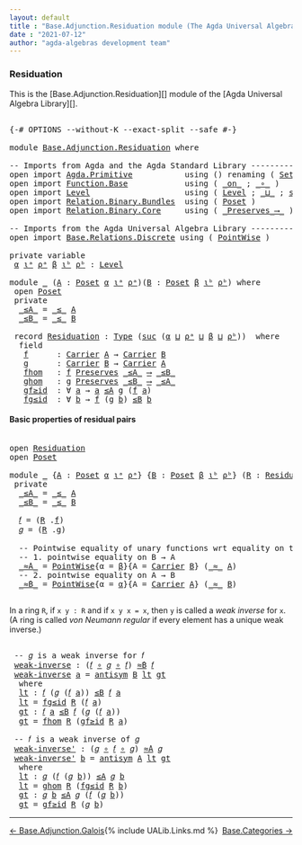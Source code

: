```yaml
---
layout: default
title : "Base.Adjunction.Residuation module (The Agda Universal Algebra Library)"
date : "2021-07-12"
author: "agda-algebras development team"
---
```


### <a id="residuation">Residuation</a>

This is the [Base.Adjunction.Residuation][] module of the [Agda Universal Algebra Library][].

<pre class="Agda">

<a id="319" class="Symbol">{-#</a> <a id="323" class="Keyword">OPTIONS</a> <a id="331" class="Pragma">--without-K</a> <a id="343" class="Pragma">--exact-split</a> <a id="357" class="Pragma">--safe</a> <a id="364" class="Symbol">#-}</a>

<a id="369" class="Keyword">module</a> <a id="376" href="Base.Adjunction.Residuation.html" class="Module">Base.Adjunction.Residuation</a> <a id="404" class="Keyword">where</a>

<a id="411" class="Comment">-- Imports from Agda and the Agda Standard Library --------------------------------------</a>
<a id="501" class="Keyword">open</a> <a id="506" class="Keyword">import</a> <a id="513" href="Agda.Primitive.html" class="Module">Agda.Primitive</a>           <a id="538" class="Keyword">using</a> <a id="544" class="Symbol">()</a> <a id="547" class="Keyword">renaming</a> <a id="556" class="Symbol">(</a> <a id="558" href="Agda.Primitive.html#326" class="Primitive">Set</a> <a id="562" class="Symbol">to</a> <a id="565" class="Primitive">Type</a> <a id="570" class="Symbol">)</a>
<a id="572" class="Keyword">open</a> <a id="577" class="Keyword">import</a> <a id="584" href="Function.Base.html" class="Module">Function.Base</a>            <a id="609" class="Keyword">using</a> <a id="615" class="Symbol">(</a> <a id="617" href="Function.Base.html#6285" class="Function Operator">_on_</a> <a id="622" class="Symbol">;</a> <a id="624" href="Function.Base.html#1031" class="Function Operator">_∘_</a> <a id="628" class="Symbol">)</a>
<a id="630" class="Keyword">open</a> <a id="635" class="Keyword">import</a> <a id="642" href="Level.html" class="Module">Level</a>                    <a id="667" class="Keyword">using</a> <a id="673" class="Symbol">(</a> <a id="675" href="Agda.Primitive.html#597" class="Postulate">Level</a> <a id="681" class="Symbol">;</a> <a id="683" href="Agda.Primitive.html#810" class="Primitive Operator">_⊔_</a> <a id="687" class="Symbol">;</a> <a id="689" href="Agda.Primitive.html#780" class="Primitive">suc</a> <a id="693" class="Symbol">)</a>
<a id="695" class="Keyword">open</a> <a id="700" class="Keyword">import</a> <a id="707" href="Relation.Binary.Bundles.html" class="Module">Relation.Binary.Bundles</a>  <a id="732" class="Keyword">using</a> <a id="738" class="Symbol">(</a> <a id="740" href="Relation.Binary.Bundles.html#3028" class="Record">Poset</a> <a id="746" class="Symbol">)</a>
<a id="748" class="Keyword">open</a> <a id="753" class="Keyword">import</a> <a id="760" href="Relation.Binary.Core.html" class="Module">Relation.Binary.Core</a>     <a id="785" class="Keyword">using</a> <a id="791" class="Symbol">(</a> <a id="793" href="Relation.Binary.Core.html#1563" class="Function Operator">_Preserves_⟶_</a> <a id="807" class="Symbol">)</a>

<a id="810" class="Comment">-- Imports from the Agda Universal Algebra Library --------------------------------------</a>
<a id="900" class="Keyword">open</a> <a id="905" class="Keyword">import</a> <a id="912" href="Base.Relations.Discrete.html" class="Module">Base.Relations.Discrete</a> <a id="936" class="Keyword">using</a> <a id="942" class="Symbol">(</a> <a id="944" href="Base.Relations.Discrete.html#1555" class="Function">PointWise</a> <a id="954" class="Symbol">)</a>

<a id="957" class="Keyword">private</a> <a id="965" class="Keyword">variable</a>
 <a id="975" href="Base.Adjunction.Residuation.html#975" class="Generalizable">α</a> <a id="977" href="Base.Adjunction.Residuation.html#977" class="Generalizable">ιᵃ</a> <a id="980" href="Base.Adjunction.Residuation.html#980" class="Generalizable">ρᵃ</a> <a id="983" href="Base.Adjunction.Residuation.html#983" class="Generalizable">β</a> <a id="985" href="Base.Adjunction.Residuation.html#985" class="Generalizable">ιᵇ</a> <a id="988" href="Base.Adjunction.Residuation.html#988" class="Generalizable">ρᵇ</a> <a id="991" class="Symbol">:</a> <a id="993" href="Agda.Primitive.html#597" class="Postulate">Level</a>

<a id="1000" class="Keyword">module</a> <a id="1007" href="Base.Adjunction.Residuation.html#1007" class="Module">_</a> <a id="1009" class="Symbol">(</a><a id="1010" href="Base.Adjunction.Residuation.html#1010" class="Bound">A</a> <a id="1012" class="Symbol">:</a> <a id="1014" href="Relation.Binary.Bundles.html#3028" class="Record">Poset</a> <a id="1020" href="Base.Adjunction.Residuation.html#975" class="Generalizable">α</a> <a id="1022" href="Base.Adjunction.Residuation.html#977" class="Generalizable">ιᵃ</a> <a id="1025" href="Base.Adjunction.Residuation.html#980" class="Generalizable">ρᵃ</a><a id="1027" class="Symbol">)(</a><a id="1029" href="Base.Adjunction.Residuation.html#1029" class="Bound">B</a> <a id="1031" class="Symbol">:</a> <a id="1033" href="Relation.Binary.Bundles.html#3028" class="Record">Poset</a> <a id="1039" href="Base.Adjunction.Residuation.html#983" class="Generalizable">β</a> <a id="1041" href="Base.Adjunction.Residuation.html#985" class="Generalizable">ιᵇ</a> <a id="1044" href="Base.Adjunction.Residuation.html#988" class="Generalizable">ρᵇ</a><a id="1046" class="Symbol">)</a> <a id="1048" class="Keyword">where</a>
 <a id="1055" class="Keyword">open</a> <a id="1060" href="Relation.Binary.Bundles.html#3028" class="Module">Poset</a>
 <a id="1067" class="Keyword">private</a>
  <a id="1077" href="Base.Adjunction.Residuation.html#1077" class="Function Operator">_≤A_</a> <a id="1082" class="Symbol">=</a> <a id="1084" href="Relation.Binary.Bundles.html#3167" class="Field Operator">_≤_</a> <a id="1088" href="Base.Adjunction.Residuation.html#1010" class="Bound">A</a>
  <a id="1092" href="Base.Adjunction.Residuation.html#1092" class="Function Operator">_≤B_</a> <a id="1097" class="Symbol">=</a> <a id="1099" href="Relation.Binary.Bundles.html#3167" class="Field Operator">_≤_</a> <a id="1103" href="Base.Adjunction.Residuation.html#1029" class="Bound">B</a>

 <a id="1107" class="Keyword">record</a> <a id="1114" href="Base.Adjunction.Residuation.html#1114" class="Record">Residuation</a> <a id="1126" class="Symbol">:</a> <a id="1128" href="Base.Adjunction.Residuation.html#565" class="Primitive">Type</a> <a id="1133" class="Symbol">(</a><a id="1134" href="Agda.Primitive.html#780" class="Primitive">suc</a> <a id="1138" class="Symbol">(</a><a id="1139" href="Base.Adjunction.Residuation.html#1020" class="Bound">α</a> <a id="1141" href="Agda.Primitive.html#810" class="Primitive Operator">⊔</a> <a id="1143" href="Base.Adjunction.Residuation.html#1025" class="Bound">ρᵃ</a> <a id="1146" href="Agda.Primitive.html#810" class="Primitive Operator">⊔</a> <a id="1148" href="Base.Adjunction.Residuation.html#1039" class="Bound">β</a> <a id="1150" href="Agda.Primitive.html#810" class="Primitive Operator">⊔</a> <a id="1152" href="Base.Adjunction.Residuation.html#1044" class="Bound">ρᵇ</a><a id="1154" class="Symbol">))</a>  <a id="1158" class="Keyword">where</a>
  <a id="1166" class="Keyword">field</a>
   <a id="1175" href="Base.Adjunction.Residuation.html#1175" class="Field">f</a>      <a id="1182" class="Symbol">:</a> <a id="1184" href="Relation.Binary.Bundles.html#3104" class="Field">Carrier</a> <a id="1192" href="Base.Adjunction.Residuation.html#1010" class="Bound">A</a> <a id="1194" class="Symbol">→</a> <a id="1196" href="Relation.Binary.Bundles.html#3104" class="Field">Carrier</a> <a id="1204" href="Base.Adjunction.Residuation.html#1029" class="Bound">B</a>
   <a id="1209" href="Base.Adjunction.Residuation.html#1209" class="Field">g</a>      <a id="1216" class="Symbol">:</a> <a id="1218" href="Relation.Binary.Bundles.html#3104" class="Field">Carrier</a> <a id="1226" href="Base.Adjunction.Residuation.html#1029" class="Bound">B</a> <a id="1228" class="Symbol">→</a> <a id="1230" href="Relation.Binary.Bundles.html#3104" class="Field">Carrier</a> <a id="1238" href="Base.Adjunction.Residuation.html#1010" class="Bound">A</a>
   <a id="1243" href="Base.Adjunction.Residuation.html#1243" class="Field">fhom</a>   <a id="1250" class="Symbol">:</a> <a id="1252" href="Base.Adjunction.Residuation.html#1175" class="Field">f</a> <a id="1254" href="Relation.Binary.Core.html#1563" class="Function Operator">Preserves</a> <a id="1264" href="Base.Adjunction.Residuation.html#1077" class="Function Operator">_≤A_</a> <a id="1269" href="Relation.Binary.Core.html#1563" class="Function Operator">⟶</a> <a id="1271" href="Base.Adjunction.Residuation.html#1092" class="Function Operator">_≤B_</a>
   <a id="1279" href="Base.Adjunction.Residuation.html#1279" class="Field">ghom</a>   <a id="1286" class="Symbol">:</a> <a id="1288" href="Base.Adjunction.Residuation.html#1209" class="Field">g</a> <a id="1290" href="Relation.Binary.Core.html#1563" class="Function Operator">Preserves</a> <a id="1300" href="Base.Adjunction.Residuation.html#1092" class="Function Operator">_≤B_</a> <a id="1305" href="Relation.Binary.Core.html#1563" class="Function Operator">⟶</a> <a id="1307" href="Base.Adjunction.Residuation.html#1077" class="Function Operator">_≤A_</a>
   <a id="1315" href="Base.Adjunction.Residuation.html#1315" class="Field">gf≥id</a>  <a id="1322" class="Symbol">:</a> <a id="1324" class="Symbol">∀</a> <a id="1326" href="Base.Adjunction.Residuation.html#1326" class="Bound">a</a> <a id="1328" class="Symbol">→</a> <a id="1330" href="Base.Adjunction.Residuation.html#1326" class="Bound">a</a> <a id="1332" href="Base.Adjunction.Residuation.html#1077" class="Function Operator">≤A</a> <a id="1335" href="Base.Adjunction.Residuation.html#1209" class="Field">g</a> <a id="1337" class="Symbol">(</a><a id="1338" href="Base.Adjunction.Residuation.html#1175" class="Field">f</a> <a id="1340" href="Base.Adjunction.Residuation.html#1326" class="Bound">a</a><a id="1341" class="Symbol">)</a>
   <a id="1346" href="Base.Adjunction.Residuation.html#1346" class="Field">fg≤id</a>  <a id="1353" class="Symbol">:</a> <a id="1355" class="Symbol">∀</a> <a id="1357" href="Base.Adjunction.Residuation.html#1357" class="Bound">b</a> <a id="1359" class="Symbol">→</a> <a id="1361" href="Base.Adjunction.Residuation.html#1175" class="Field">f</a> <a id="1363" class="Symbol">(</a><a id="1364" href="Base.Adjunction.Residuation.html#1209" class="Field">g</a> <a id="1366" href="Base.Adjunction.Residuation.html#1357" class="Bound">b</a><a id="1367" class="Symbol">)</a> <a id="1369" href="Base.Adjunction.Residuation.html#1092" class="Function Operator">≤B</a> <a id="1372" href="Base.Adjunction.Residuation.html#1357" class="Bound">b</a>
</pre>


#### <a id="basic-properties-of-residual-pairs">Basic properties of residual pairs</a>

<pre class="Agda">

<a id="1489" class="Keyword">open</a> <a id="1494" href="Base.Adjunction.Residuation.html#1114" class="Module">Residuation</a>
<a id="1506" class="Keyword">open</a> <a id="1511" href="Relation.Binary.Bundles.html#3028" class="Module">Poset</a>

<a id="1518" class="Keyword">module</a> <a id="1525" href="Base.Adjunction.Residuation.html#1525" class="Module">_</a> <a id="1527" class="Symbol">{</a><a id="1528" href="Base.Adjunction.Residuation.html#1528" class="Bound">A</a> <a id="1530" class="Symbol">:</a> <a id="1532" href="Relation.Binary.Bundles.html#3028" class="Record">Poset</a> <a id="1538" href="Base.Adjunction.Residuation.html#975" class="Generalizable">α</a> <a id="1540" href="Base.Adjunction.Residuation.html#977" class="Generalizable">ιᵃ</a> <a id="1543" href="Base.Adjunction.Residuation.html#980" class="Generalizable">ρᵃ</a><a id="1545" class="Symbol">}</a> <a id="1547" class="Symbol">{</a><a id="1548" href="Base.Adjunction.Residuation.html#1548" class="Bound">B</a> <a id="1550" class="Symbol">:</a> <a id="1552" href="Relation.Binary.Bundles.html#3028" class="Record">Poset</a> <a id="1558" href="Base.Adjunction.Residuation.html#983" class="Generalizable">β</a> <a id="1560" href="Base.Adjunction.Residuation.html#985" class="Generalizable">ιᵇ</a> <a id="1563" href="Base.Adjunction.Residuation.html#988" class="Generalizable">ρᵇ</a><a id="1565" class="Symbol">}</a> <a id="1567" class="Symbol">(</a><a id="1568" href="Base.Adjunction.Residuation.html#1568" class="Bound">R</a> <a id="1570" class="Symbol">:</a> <a id="1572" href="Base.Adjunction.Residuation.html#1114" class="Record">Residuation</a> <a id="1584" href="Base.Adjunction.Residuation.html#1528" class="Bound">A</a> <a id="1586" href="Base.Adjunction.Residuation.html#1548" class="Bound">B</a><a id="1587" class="Symbol">)</a> <a id="1589" class="Keyword">where</a>
 <a id="1596" class="Keyword">private</a>
  <a id="1606" href="Base.Adjunction.Residuation.html#1606" class="Function Operator">_≤A_</a> <a id="1611" class="Symbol">=</a> <a id="1613" href="Relation.Binary.Bundles.html#3167" class="Field Operator">_≤_</a> <a id="1617" href="Base.Adjunction.Residuation.html#1528" class="Bound">A</a>
  <a id="1621" href="Base.Adjunction.Residuation.html#1621" class="Function Operator">_≤B_</a> <a id="1626" class="Symbol">=</a> <a id="1628" href="Relation.Binary.Bundles.html#3167" class="Field Operator">_≤_</a> <a id="1632" href="Base.Adjunction.Residuation.html#1548" class="Bound">B</a>

  <a id="1637" href="Base.Adjunction.Residuation.html#1637" class="Function">𝑓</a> <a id="1639" class="Symbol">=</a> <a id="1641" class="Symbol">(</a><a id="1642" href="Base.Adjunction.Residuation.html#1568" class="Bound">R</a> <a id="1644" class="Symbol">.</a><a id="1645" href="Base.Adjunction.Residuation.html#1175" class="Field">f</a><a id="1646" class="Symbol">)</a>
  <a id="1650" href="Base.Adjunction.Residuation.html#1650" class="Function">𝑔</a> <a id="1652" class="Symbol">=</a> <a id="1654" class="Symbol">(</a><a id="1655" href="Base.Adjunction.Residuation.html#1568" class="Bound">R</a> <a id="1657" class="Symbol">.</a><a id="1658" href="Base.Adjunction.Residuation.html#1209" class="Field">g</a><a id="1659" class="Symbol">)</a>

  <a id="1664" class="Comment">-- Pointwise equality of unary functions wrt equality on the given poset carrier</a>
  <a id="1747" class="Comment">-- 1. pointwise equality on B → A</a>
  <a id="1783" href="Base.Adjunction.Residuation.html#1783" class="Function Operator">_≈̇A_</a> <a id="1789" class="Symbol">=</a> <a id="1791" href="Base.Relations.Discrete.html#1555" class="Function">PointWise</a><a id="1800" class="Symbol">{</a><a id="1801" class="Argument">α</a> <a id="1803" class="Symbol">=</a> <a id="1805" href="Base.Adjunction.Residuation.html#1558" class="Bound">β</a><a id="1806" class="Symbol">}{</a><a id="1808" class="Argument">A</a> <a id="1810" class="Symbol">=</a> <a id="1812" href="Relation.Binary.Bundles.html#3104" class="Field">Carrier</a> <a id="1820" href="Base.Adjunction.Residuation.html#1548" class="Bound">B</a><a id="1821" class="Symbol">}</a> <a id="1823" class="Symbol">(</a><a id="1824" href="Relation.Binary.Bundles.html#3131" class="Field Operator">_≈_</a> <a id="1828" href="Base.Adjunction.Residuation.html#1528" class="Bound">A</a><a id="1829" class="Symbol">)</a>
  <a id="1833" class="Comment">-- 2. pointwise equality on A → B</a>
  <a id="1869" href="Base.Adjunction.Residuation.html#1869" class="Function Operator">_≈̇B_</a> <a id="1875" class="Symbol">=</a> <a id="1877" href="Base.Relations.Discrete.html#1555" class="Function">PointWise</a><a id="1886" class="Symbol">{</a><a id="1887" class="Argument">α</a> <a id="1889" class="Symbol">=</a> <a id="1891" href="Base.Adjunction.Residuation.html#1538" class="Bound">α</a><a id="1892" class="Symbol">}{</a><a id="1894" class="Argument">A</a> <a id="1896" class="Symbol">=</a> <a id="1898" href="Relation.Binary.Bundles.html#3104" class="Field">Carrier</a> <a id="1906" href="Base.Adjunction.Residuation.html#1528" class="Bound">A</a><a id="1907" class="Symbol">}</a> <a id="1909" class="Symbol">(</a><a id="1910" href="Relation.Binary.Bundles.html#3131" class="Field Operator">_≈_</a> <a id="1914" href="Base.Adjunction.Residuation.html#1548" class="Bound">B</a><a id="1915" class="Symbol">)</a>

</pre>

In a ring `R`, if `x y : R` and if `x y x = x`, then `y` is called a *weak inverse* for `x`.
(A ring is called *von Neumann regular* if every element has a unique weak inverse.) 

<pre class="Agda">

 <a id="2125" class="Comment">-- 𝑔 is a weak inverse for 𝑓</a>
 <a id="2155" href="Base.Adjunction.Residuation.html#2155" class="Function">weak-inverse</a> <a id="2168" class="Symbol">:</a> <a id="2170" class="Symbol">(</a><a id="2171" href="Base.Adjunction.Residuation.html#1637" class="Function">𝑓</a> <a id="2173" href="Function.Base.html#1031" class="Function Operator">∘</a> <a id="2175" href="Base.Adjunction.Residuation.html#1650" class="Function">𝑔</a> <a id="2177" href="Function.Base.html#1031" class="Function Operator">∘</a> <a id="2179" href="Base.Adjunction.Residuation.html#1637" class="Function">𝑓</a><a id="2180" class="Symbol">)</a> <a id="2182" href="Base.Adjunction.Residuation.html#1869" class="Function Operator">≈̇B</a> <a id="2186" href="Base.Adjunction.Residuation.html#1637" class="Function">𝑓</a>
 <a id="2189" href="Base.Adjunction.Residuation.html#2155" class="Function">weak-inverse</a> <a id="2202" href="Base.Adjunction.Residuation.html#2202" class="Bound">a</a> <a id="2204" class="Symbol">=</a> <a id="2206" href="Relation.Binary.Structures.html#3275" class="Function">antisym</a> <a id="2214" href="Base.Adjunction.Residuation.html#1548" class="Bound">B</a> <a id="2216" href="Base.Adjunction.Residuation.html#2232" class="Function">lt</a> <a id="2219" href="Base.Adjunction.Residuation.html#2279" class="Function">gt</a>
  <a id="2224" class="Keyword">where</a>
  <a id="2232" href="Base.Adjunction.Residuation.html#2232" class="Function">lt</a> <a id="2235" class="Symbol">:</a> <a id="2237" href="Base.Adjunction.Residuation.html#1637" class="Function">𝑓</a> <a id="2239" class="Symbol">(</a><a id="2240" href="Base.Adjunction.Residuation.html#1650" class="Function">𝑔</a> <a id="2242" class="Symbol">(</a><a id="2243" href="Base.Adjunction.Residuation.html#1637" class="Function">𝑓</a> <a id="2245" href="Base.Adjunction.Residuation.html#2202" class="Bound">a</a><a id="2246" class="Symbol">))</a> <a id="2249" href="Base.Adjunction.Residuation.html#1621" class="Function Operator">≤B</a> <a id="2252" href="Base.Adjunction.Residuation.html#1637" class="Function">𝑓</a> <a id="2254" href="Base.Adjunction.Residuation.html#2202" class="Bound">a</a>
  <a id="2258" href="Base.Adjunction.Residuation.html#2232" class="Function">lt</a> <a id="2261" class="Symbol">=</a> <a id="2263" href="Base.Adjunction.Residuation.html#1346" class="Field">fg≤id</a> <a id="2269" href="Base.Adjunction.Residuation.html#1568" class="Bound">R</a> <a id="2271" class="Symbol">(</a><a id="2272" href="Base.Adjunction.Residuation.html#1637" class="Function">𝑓</a> <a id="2274" href="Base.Adjunction.Residuation.html#2202" class="Bound">a</a><a id="2275" class="Symbol">)</a>
  <a id="2279" href="Base.Adjunction.Residuation.html#2279" class="Function">gt</a> <a id="2282" class="Symbol">:</a> <a id="2284" href="Base.Adjunction.Residuation.html#1637" class="Function">𝑓</a> <a id="2286" href="Base.Adjunction.Residuation.html#2202" class="Bound">a</a> <a id="2288" href="Base.Adjunction.Residuation.html#1621" class="Function Operator">≤B</a> <a id="2291" href="Base.Adjunction.Residuation.html#1637" class="Function">𝑓</a> <a id="2293" class="Symbol">(</a><a id="2294" href="Base.Adjunction.Residuation.html#1650" class="Function">𝑔</a> <a id="2296" class="Symbol">(</a><a id="2297" href="Base.Adjunction.Residuation.html#1637" class="Function">𝑓</a> <a id="2299" href="Base.Adjunction.Residuation.html#2202" class="Bound">a</a><a id="2300" class="Symbol">))</a>
  <a id="2305" href="Base.Adjunction.Residuation.html#2279" class="Function">gt</a> <a id="2308" class="Symbol">=</a> <a id="2310" href="Base.Adjunction.Residuation.html#1243" class="Field">fhom</a> <a id="2315" href="Base.Adjunction.Residuation.html#1568" class="Bound">R</a> <a id="2317" class="Symbol">(</a><a id="2318" href="Base.Adjunction.Residuation.html#1315" class="Field">gf≥id</a> <a id="2324" href="Base.Adjunction.Residuation.html#1568" class="Bound">R</a> <a id="2326" href="Base.Adjunction.Residuation.html#2202" class="Bound">a</a><a id="2327" class="Symbol">)</a>

 <a id="2331" class="Comment">-- 𝑓 is a weak inverse of 𝑔</a>
 <a id="2360" href="Base.Adjunction.Residuation.html#2360" class="Function">weak-inverse&#39;</a> <a id="2374" class="Symbol">:</a> <a id="2376" class="Symbol">(</a><a id="2377" href="Base.Adjunction.Residuation.html#1650" class="Function">𝑔</a> <a id="2379" href="Function.Base.html#1031" class="Function Operator">∘</a> <a id="2381" href="Base.Adjunction.Residuation.html#1637" class="Function">𝑓</a> <a id="2383" href="Function.Base.html#1031" class="Function Operator">∘</a> <a id="2385" href="Base.Adjunction.Residuation.html#1650" class="Function">𝑔</a><a id="2386" class="Symbol">)</a> <a id="2388" href="Base.Adjunction.Residuation.html#1783" class="Function Operator">≈̇A</a> <a id="2392" href="Base.Adjunction.Residuation.html#1650" class="Function">𝑔</a>
 <a id="2395" href="Base.Adjunction.Residuation.html#2360" class="Function">weak-inverse&#39;</a> <a id="2409" href="Base.Adjunction.Residuation.html#2409" class="Bound">b</a> <a id="2411" class="Symbol">=</a> <a id="2413" href="Relation.Binary.Structures.html#3275" class="Function">antisym</a> <a id="2421" href="Base.Adjunction.Residuation.html#1528" class="Bound">A</a> <a id="2423" href="Base.Adjunction.Residuation.html#2439" class="Function">lt</a> <a id="2426" href="Base.Adjunction.Residuation.html#2491" class="Function">gt</a>
  <a id="2431" class="Keyword">where</a>
  <a id="2439" href="Base.Adjunction.Residuation.html#2439" class="Function">lt</a> <a id="2442" class="Symbol">:</a> <a id="2444" href="Base.Adjunction.Residuation.html#1650" class="Function">𝑔</a> <a id="2446" class="Symbol">(</a><a id="2447" href="Base.Adjunction.Residuation.html#1637" class="Function">𝑓</a> <a id="2449" class="Symbol">(</a><a id="2450" href="Base.Adjunction.Residuation.html#1650" class="Function">𝑔</a> <a id="2452" href="Base.Adjunction.Residuation.html#2409" class="Bound">b</a><a id="2453" class="Symbol">))</a> <a id="2456" href="Base.Adjunction.Residuation.html#1606" class="Function Operator">≤A</a> <a id="2459" href="Base.Adjunction.Residuation.html#1650" class="Function">𝑔</a> <a id="2461" href="Base.Adjunction.Residuation.html#2409" class="Bound">b</a>
  <a id="2465" href="Base.Adjunction.Residuation.html#2439" class="Function">lt</a> <a id="2468" class="Symbol">=</a> <a id="2470" href="Base.Adjunction.Residuation.html#1279" class="Field">ghom</a> <a id="2475" href="Base.Adjunction.Residuation.html#1568" class="Bound">R</a> <a id="2477" class="Symbol">(</a><a id="2478" href="Base.Adjunction.Residuation.html#1346" class="Field">fg≤id</a> <a id="2484" href="Base.Adjunction.Residuation.html#1568" class="Bound">R</a> <a id="2486" href="Base.Adjunction.Residuation.html#2409" class="Bound">b</a><a id="2487" class="Symbol">)</a>
  <a id="2491" href="Base.Adjunction.Residuation.html#2491" class="Function">gt</a> <a id="2494" class="Symbol">:</a> <a id="2496" href="Base.Adjunction.Residuation.html#1650" class="Function">𝑔</a> <a id="2498" href="Base.Adjunction.Residuation.html#2409" class="Bound">b</a> <a id="2500" href="Base.Adjunction.Residuation.html#1606" class="Function Operator">≤A</a> <a id="2503" href="Base.Adjunction.Residuation.html#1650" class="Function">𝑔</a> <a id="2505" class="Symbol">(</a><a id="2506" href="Base.Adjunction.Residuation.html#1637" class="Function">𝑓</a> <a id="2508" class="Symbol">(</a><a id="2509" href="Base.Adjunction.Residuation.html#1650" class="Function">𝑔</a> <a id="2511" href="Base.Adjunction.Residuation.html#2409" class="Bound">b</a><a id="2512" class="Symbol">))</a>
  <a id="2517" href="Base.Adjunction.Residuation.html#2491" class="Function">gt</a> <a id="2520" class="Symbol">=</a> <a id="2522" href="Base.Adjunction.Residuation.html#1315" class="Field">gf≥id</a> <a id="2528" href="Base.Adjunction.Residuation.html#1568" class="Bound">R</a> <a id="2530" class="Symbol">(</a><a id="2531" href="Base.Adjunction.Residuation.html#1650" class="Function">𝑔</a> <a id="2533" href="Base.Adjunction.Residuation.html#2409" class="Bound">b</a><a id="2534" class="Symbol">)</a>
</pre>

------------------------------------------

<span style="float:left;">[← Base.Adjunction.Galois ](Base.Adjunction.Galois.html)</span>
<span style="float:right;">[Base.Categories →](Base.Categories.html)</span>

{% include UALib.Links.md %}
